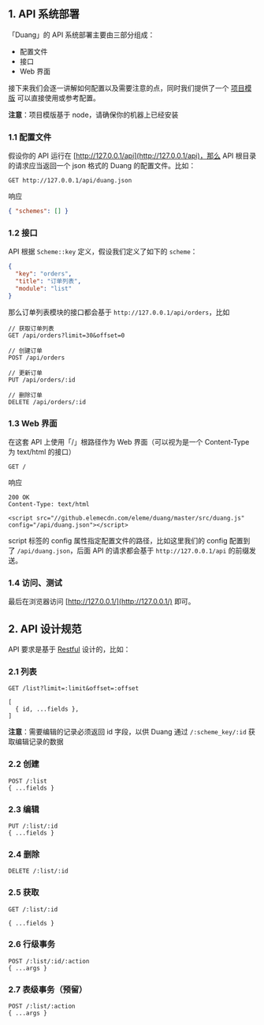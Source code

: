 ## 1. API 系统部署

「Duang」的 API 系统部署主要由三部分组成：

- 配置文件
- 接口
- Web 界面

接下来我们会逐一讲解如何配置以及需要注意的点，同时我们提供了一个 [项目模版](https://github.com/shijn/duang-boilerplate) 可以直接使用或参考配置。

**注意**：项目模版基于 node，请确保你的机器上已经安装

### 1.1 配置文件

假设你的 API 运行在 [http://127.0.0.1/api](http://127.0.0.1/api)，那么 API 根目录的请求应当返回一个 json 格式的 Duang 的配置文件。比如：

```
GET http://127.0.0.1/api/duang.json
```

响应

```json
{ "schemes": [] }
```

### 1.2 接口

API 根据 `Scheme::key` 定义，假设我们定义了如下的 `scheme`：

```json
{
  "key": "orders",
  "title": "订单列表",
  "module": "list"
}
```

那么订单列表模块的接口都会基于 `http://127.0.0.1/api/orders`，比如

```
// 获取订单列表
GET /api/orders?limit=30&offset=0

// 创建订单
POST /api/orders

// 更新订单
PUT /api/orders/:id

// 删除订单
DELETE /api/orders/:id
```

### 1.3 Web 界面

在这套 API 上使用「/」根路径作为 Web 界面（可以视为是一个 Content-Type 为 text/html 的接口）

```
GET /
```

响应

```
200 OK
Content-Type: text/html

<script src="//github.elemecdn.com/eleme/duang/master/src/duang.js" config="/api/duang.json"></script>
```

script 标签的 config 属性指定配置文件的路径，比如这里我们的 config 配置到了 `/api/duang.json`，后面 API 的请求都会基于 `http://127.0.0.1/api` 的前缀发送。

### 1.4 访问、测试

最后在浏览器访问 [http://127.0.0.1/](http://127.0.0.1/) 即可。

## 2. API 设计规范

API 要求是基于 [Restful](https://zh.wikipedia.org/wiki/REST) 设计的，比如：

### 2.1 列表

```
GET /list?limit=:limit&offset=:offset
```
```
[
  { id, ...fields },
]
```

**注意**：需要编辑的记录必须返回 id 字段，以供 Duang 通过 `/:scheme_key/:id` 获取编辑记录的数据

### 2.2 创建

```
POST /:list
{ ...fields }
```

### 2.3 编辑

```
PUT /:list/:id
{ ...fields }
```

### 2.4 删除

```
DELETE /:list/:id
```

### 2.5 获取

```
GET /:list/:id
```
```
{ ...fields }
```

### 2.6 行级事务

```
POST /:list/:id/:action
{ ...args }
```

### 2.7 表级事务（预留）

```
POST /:list/:action
{ ...args }
```
